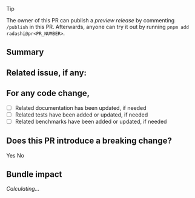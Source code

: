 <!--
  Please write in English.
  Please follow the template, all sections are required.
  Consider opening a feature request first to get your change idea approved.
-->

> [!TIP]
> The owner of this PR can publish a _preview release_ by commenting `/publish` in this PR. Afterwards, anyone can try it out by running `pnpm add radashi@pr<PR_NUMBER>`.

## Summary

<!-- Describe what the change does and why it should be merged. -->

## Related issue, if any:

<!-- Paste issue's link or number hashtag here. -->

## For any code change,

<!-- (Change "[ ]" to "[x]" to check a box.) -->

- [ ] Related documentation has been updated, if needed
- [ ] Related tests have been added or updated, if needed
- [ ] Related benchmarks have been added or updated, if needed

## Does this PR introduce a breaking change?

<!-- (Pick one by deleting the other) -->

Yes
No

<!-- If yes, describe the impact and migration path for existing applications. -->

## Bundle impact

_Calculating..._
